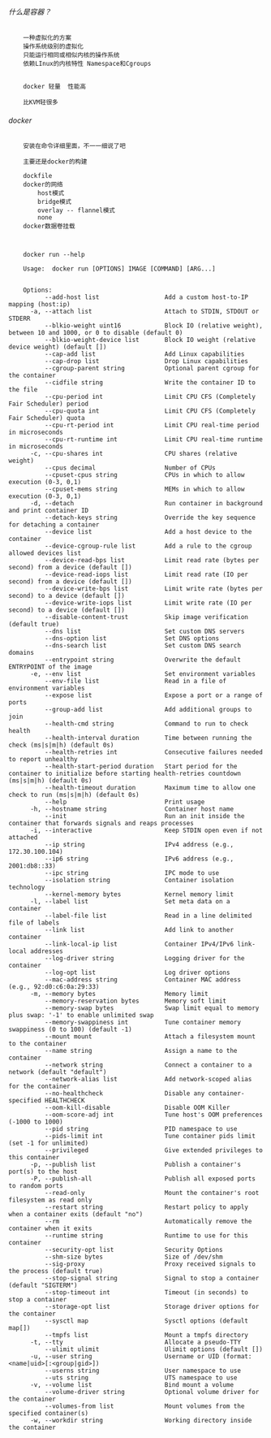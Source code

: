 ###### 什么是容器？
        一种虚拟化的方案
        操作系统级别的虚拟化
        只能运行相同或相似内核的操作系统
        依赖LInux的内核特性 Namespace和Cgroups
        
                
        docker 轻量  性能高
        
        比KVM轻很多
                
###### docker        

        安装在命令详细里面，不一一细说了吧
        
        主要还是docker的构建
        
        dockfile
        docker的网络
            host模式
            bridge模式
            overlay -- flannel模式
            none
        docker数据卷挂载
        
        
        
        docker run --help
        
        Usage:  docker run [OPTIONS] IMAGE [COMMAND] [ARG...]
        
        
        Options:
              --add-host list                  Add a custom host-to-IP mapping (host:ip)
          -a, --attach list                    Attach to STDIN, STDOUT or STDERR
              --blkio-weight uint16            Block IO (relative weight), between 10 and 1000, or 0 to disable (default 0)
              --blkio-weight-device list       Block IO weight (relative device weight) (default [])
              --cap-add list                   Add Linux capabilities
              --cap-drop list                  Drop Linux capabilities
              --cgroup-parent string           Optional parent cgroup for the container
              --cidfile string                 Write the container ID to the file
              --cpu-period int                 Limit CPU CFS (Completely Fair Scheduler) period
              --cpu-quota int                  Limit CPU CFS (Completely Fair Scheduler) quota
              --cpu-rt-period int              Limit CPU real-time period in microseconds
              --cpu-rt-runtime int             Limit CPU real-time runtime in microseconds
          -c, --cpu-shares int                 CPU shares (relative weight)
              --cpus decimal                   Number of CPUs
              --cpuset-cpus string             CPUs in which to allow execution (0-3, 0,1)
              --cpuset-mems string             MEMs in which to allow execution (0-3, 0,1)
          -d, --detach                         Run container in background and print container ID
              --detach-keys string             Override the key sequence for detaching a container
              --device list                    Add a host device to the container
              --device-cgroup-rule list        Add a rule to the cgroup allowed devices list
              --device-read-bps list           Limit read rate (bytes per second) from a device (default [])
              --device-read-iops list          Limit read rate (IO per second) from a device (default [])
              --device-write-bps list          Limit write rate (bytes per second) to a device (default [])
              --device-write-iops list         Limit write rate (IO per second) to a device (default [])
              --disable-content-trust          Skip image verification (default true)
              --dns list                       Set custom DNS servers
              --dns-option list                Set DNS options
              --dns-search list                Set custom DNS search domains
              --entrypoint string              Overwrite the default ENTRYPOINT of the image
          -e, --env list                       Set environment variables
              --env-file list                  Read in a file of environment variables
              --expose list                    Expose a port or a range of ports
              --group-add list                 Add additional groups to join
              --health-cmd string              Command to run to check health
              --health-interval duration       Time between running the check (ms|s|m|h) (default 0s)
              --health-retries int             Consecutive failures needed to report unhealthy
              --health-start-period duration   Start period for the container to initialize before starting health-retries countdown (ms|s|m|h) (default 0s)
              --health-timeout duration        Maximum time to allow one check to run (ms|s|m|h) (default 0s)
              --help                           Print usage
          -h, --hostname string                Container host name
              --init                           Run an init inside the container that forwards signals and reaps processes
          -i, --interactive                    Keep STDIN open even if not attached
              --ip string                      IPv4 address (e.g., 172.30.100.104)
              --ip6 string                     IPv6 address (e.g., 2001:db8::33)
              --ipc string                     IPC mode to use
              --isolation string               Container isolation technology
              --kernel-memory bytes            Kernel memory limit
          -l, --label list                     Set meta data on a container
              --label-file list                Read in a line delimited file of labels
              --link list                      Add link to another container
              --link-local-ip list             Container IPv4/IPv6 link-local addresses
              --log-driver string              Logging driver for the container
              --log-opt list                   Log driver options
              --mac-address string             Container MAC address (e.g., 92:d0:c6:0a:29:33)
          -m, --memory bytes                   Memory limit
              --memory-reservation bytes       Memory soft limit
              --memory-swap bytes              Swap limit equal to memory plus swap: '-1' to enable unlimited swap
              --memory-swappiness int          Tune container memory swappiness (0 to 100) (default -1)
              --mount mount                    Attach a filesystem mount to the container
              --name string                    Assign a name to the container
              --network string                 Connect a container to a network (default "default")
              --network-alias list             Add network-scoped alias for the container
              --no-healthcheck                 Disable any container-specified HEALTHCHECK
              --oom-kill-disable               Disable OOM Killer
              --oom-score-adj int              Tune host's OOM preferences (-1000 to 1000)
              --pid string                     PID namespace to use
              --pids-limit int                 Tune container pids limit (set -1 for unlimited)
              --privileged                     Give extended privileges to this container
          -p, --publish list                   Publish a container's port(s) to the host
          -P, --publish-all                    Publish all exposed ports to random ports
              --read-only                      Mount the container's root filesystem as read only
              --restart string                 Restart policy to apply when a container exits (default "no")
              --rm                             Automatically remove the container when it exits
              --runtime string                 Runtime to use for this container
              --security-opt list              Security Options
              --shm-size bytes                 Size of /dev/shm
              --sig-proxy                      Proxy received signals to the process (default true)
              --stop-signal string             Signal to stop a container (default "SIGTERM")
              --stop-timeout int               Timeout (in seconds) to stop a container
              --storage-opt list               Storage driver options for the container
              --sysctl map                     Sysctl options (default map[])
              --tmpfs list                     Mount a tmpfs directory
          -t, --tty                            Allocate a pseudo-TTY
              --ulimit ulimit                  Ulimit options (default [])
          -u, --user string                    Username or UID (format: <name|uid>[:<group|gid>])
              --userns string                  User namespace to use
              --uts string                     UTS namespace to use
          -v, --volume list                    Bind mount a volume
              --volume-driver string           Optional volume driver for the container
              --volumes-from list              Mount volumes from the specified container(s)
          -w, --workdir string                 Working directory inside the container
